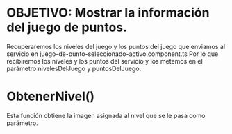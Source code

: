 # OBJETIVO: Mostrar la información del juego de puntos.

<!-- asignar-cromos.component.ts -->

Recuperaremos los niveles del juego y los puntos del juego que enviamos al servicio en juego-de-punto-seleccionado-activo.component.ts Por lo que recibiremos los niveles y los puntos del servicio y los metemos en el parámetro nivelesDelJuego y puntosDelJuego. 

# ObtenerNivel()

Esta función obtiene la imagen asignada al nivel que se le pasa como parámetro.
